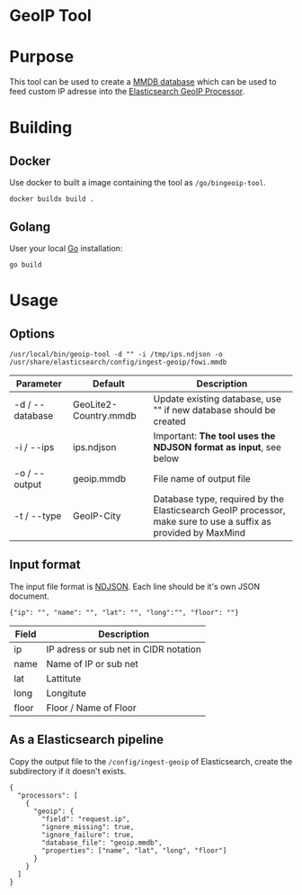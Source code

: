 GeoIP Tool
==========

# Purpose

This tool can be used to create a [MMDB database](https://maxmind.github.io/MaxMind-DB/) which can be used to feed custom IP adresse into the [Elasticsearch GeoIP Processor](https://www.elastic.co/guide/en/elasticsearch/reference/current/geoip-processor.html).

# Building

## Docker

Use docker to built a image containing the tool as `/go/bingeoip-tool`.

```
docker buildx build .
```

## Golang

User your local [Go](https://go.dev/) installation:

```
go build
```

# Usage

## Options

```
/usr/local/bin/geoip-tool -d "" -i /tmp/ips.ndjson -o /usr/share/elasticsearch/config/ingest-geoip/fowi.mmdb
```

| Parameter       | Default               | Description                                                                                                    |
|-----------------|-----------------------|----------------------------------------------------------------------------------------------------------------|
| -d / --database | GeoLite2-Country.mmdb | Update existing database, use "" if new database should be created                                             |
| -i / --ips      | ips.ndjson              | Important: **The tool uses the NDJSON format as input**, see below                                           |
| -o / --output   | geoip.mmdb            | File name of output file                                                                                       |
| -t / --type     | GeoIP-City            | Database type, required by the Elasticsearch GeoIP processor, make sure to use a suffix as provided by MaxMind |

## Input format

The input file format is [NDJSON](http://ndjson.org/). Each line should be it's own JSON document.

```
{"ip": "", "name": "", "lat": "", "long":"", "floor": ""}
```

| Field | Description                           |
|-------|---------------------------------------|
| ip    | IP adress or sub net in CIDR notation |
| name  | Name of IP or sub net                 |
| lat   | Lattitute                             |
| long  | Longitute                             |
| floor | Floor / Name of Floor                 |


## As a Elasticsearch pipeline

Copy the output file to the `/config/ingest-geoip` of Elasticsearch, create the subdirectory if it doesn't exists.

```
{
  "processors": [
    {
      "geoip": {
        "field": "request.ip",
        "ignore_missing": true,
        "ignore_failure": true,
        "database_file": "geoip.mmdb",
        "properties": ["name", "lat", "long", "floor"]
      }
    }
  ]
}
```